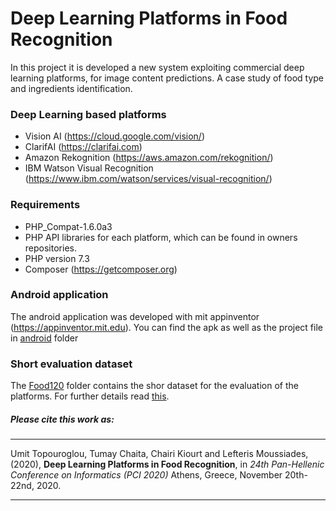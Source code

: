# Deep Learning Platforms in Food Recognition
In this project it is developed a new system exploiting commercial deep learning platforms, for image content predictions. A case study of food type and ingredients identification.

### Deep Learning based platforms
- Vision AI (https://cloud.google.com/vision/)
- ClarifAI (https://clarifai.com)
- Amazon Rekognition (https://aws.amazon.com/rekognition/)
- IBM Watson Visual Recognition (https://www.ibm.com/watson/services/visual-recognition/)

### Requirements
- PHP_Compat-1.6.0a3
- PHP API libraries for each platform, which can be found in owners repositories.
- PHP version 7.3
- Composer (https://getcomposer.org)

### Android application
The android application was developed with mit appinventor (https://appinventor.mit.edu).
You can find the apk as well as the project file in [android](android) folder

### Short evaluation dataset
The [Food120](Food120) folder contains the shor dataset for the evaluation of the platforms. For further details read [this](Food120/Readme.md).

##### Please cite this work as:
***
Umit Topouroglou, Tumay Chaita, Chairi Kiourt and Lefteris Moussiades, (2020), **Deep Learning Platforms in Food Recognition**, in *24th Pan-Hellenic Conference on Informatics (PCI 2020)* Athens, Greece, November 20th-22nd, 2020.
***
